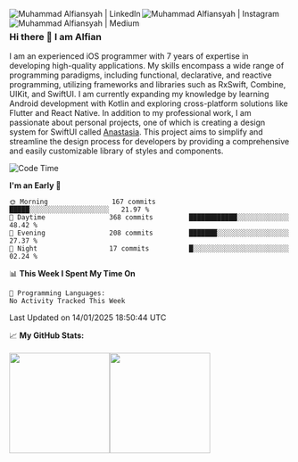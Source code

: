[<img align="left" alt="Muhammad Alfiansyah | LinkedIn" src="https://camo.githubusercontent.com/dbffc0d31f25ffd8a78aef1eb26cd3a9bbd77b70e6ca9f0a1984e795fa75047c/68747470733a2f2f696d672e736869656c64732e696f2f62616467652f2d4c696e6b6564496e2d3065373661383f7374796c653d666c61742d737175617265266c6f676f3d4c696e6b6564696e266c6f676f436f6c6f723d7768697465" />][linkedin]
[<img align="left" alt="Muhammad Alfiansyah | Instagram" src="https://camo.githubusercontent.com/45b2b8c9391859f2c2698835c9c057fa17adc66be33f882c3f216ec2ea3dfd4f/68747470733a2f2f696d672e736869656c64732e696f2f62616467652f2d496e7374616772616d2d6534343035663f7374796c653d666c61742d737175617265266c6f676f3d496e7374616772616d266c6f676f436f6c6f723d7768697465" />][instagram]
[<img align="left" alt="Muhammad Alfiansyah | Medium" src="https://camo.githubusercontent.com/00a2e1b739834e1c24dc21096b93538f633a744152498c19cf6623e1f0d64e27/68747470733a2f2f696d672e736869656c64732e696f2f62616467652f6d656469756d2d2532333132313030452e7376673f267374796c653d666f722d737175617265266c6f676f3d6d656469756d266c6f676f436f6c6f723d7768697465" />][medium]
</br>

### Hi there 👋 I am Alfian
I am an experienced iOS programmer with 7 years of expertise in developing high-quality applications. My skills encompass a wide range of programming paradigms, including functional, declarative, and reactive programming, utilizing frameworks and libraries such as RxSwift, Combine, UIKit, and SwiftUI. I am currently expanding my knowledge by learning Android development with Kotlin and exploring cross-platform solutions like Flutter and React Native. In addition to my professional work, I am passionate about personal projects, one of which is creating a design system for SwiftUI called [Anastasia](https://github.com/alfian0/Anastasia). This project aims to simplify and streamline the design process for developers by providing a comprehensive and easily customizable library of styles and components.

<!--START_SECTION:waka-->
![Code Time](http://img.shields.io/badge/Code%20Time-428%20hrs%2017%20mins-blue)

**I'm an Early 🐤** 

```text
🌞 Morning                167 commits         █████░░░░░░░░░░░░░░░░░░░░   21.97 % 
🌆 Daytime                368 commits         ████████████░░░░░░░░░░░░░   48.42 % 
🌃 Evening                208 commits         ███████░░░░░░░░░░░░░░░░░░   27.37 % 
🌙 Night                  17 commits          █░░░░░░░░░░░░░░░░░░░░░░░░   02.24 % 
```


📊 **This Week I Spent My Time On** 

```text
💬 Programming Languages: 
No Activity Tracked This Week
```


 Last Updated on 14/01/2025 18:50:44 UTC
<!--END_SECTION:waka-->

<div>📈 <strong>My GitHub Stats:</strong></div>
</br>
<div style="display:flex;">
 <img height="180em" src="https://github-readme-stats.vercel.app/api?username=alfian0&theme=light&hide_border=false&include_all_commits=false&count_private=false" />
 <img height="180em" src="https://github-readme-stats.vercel.app/api/top-langs/?username=alfian0&theme=light&hide_border=false&include_all_commits=false&count_private=false&layout=compact" />
</div>

[linkedin]: https://linkedin.com/in/alfian0
[instagram]: https://www.instagram.com/_alfian0_/
[medium]: https://medium.com/@alpiopio
